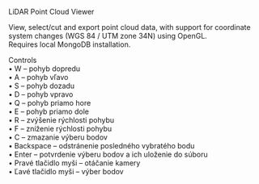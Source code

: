 LiDAR Point Cloud Viewer  

View, select/cut and export point cloud data, with support for coordinate system changes (WGS 84 / UTM zone 34N) using OpenGL.  
Requires local MongoDB installation.  
  
Controls  
•	W – pohyb dopredu  
•	A – pohyb vľavo  
•	S – pohyb dozadu  
•	D – pohyb vpravo  
•	Q – pohyb priamo hore  
•	E – pohyb priamo dole  
•	R – zvýšenie rýchlosti pohybu  
•	F – zníženie rýchlosti pohybu  
•	C – zmazanie výberu bodov  
•	Backspace – odstránenie posledného vybratého bodu  
•	Enter – potvrdenie výberu bodov a ich uloženie do súboru  
•	Pravé tlačidlo myši – otáčanie kamery  
•	Ľavé tlačidlo myši – výber bodov  
